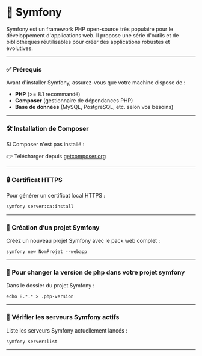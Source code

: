 # 🎯 Symfony

Symfony est un framework PHP open-source très populaire pour le développement d'applications web. Il propose une série d'outils et de bibliothèques réutilisables pour créer des applications robustes et évolutives.

---

### ✅ Prérequis

Avant d'installer Symfony, assurez-vous que votre machine dispose de :

- **PHP** (>= 8.1 recommandé)
- **Composer** (gestionnaire de dépendances PHP)
- **Base de données** (MySQL, PostgreSQL, etc. selon vos besoins)

---

### 🛠️ Installation de Composer

Si Composer n'est pas installé :

👉 Télécharger depuis [getcomposer.org](https://getcomposer.org/download/)

---
### 🔒 Certificat HTTPS

Pour générer un certificat local HTTPS :
```bash
symfony server:ca:install
```
---
### 🚀 Création d’un projet Symfony

Créez un nouveau projet Symfony avec le pack web complet :
```symfony
symfony new NomProjet --webapp
```
---
### 🔧 Pour changer la version de php dans votre projet symfony
Dans le dossier du projet Symfony :
```symfony
echo 8.*.* > .php-version
```
---
### 🧪 Vérifier les serveurs Symfony actifs

Liste les serveurs Symfony actuellement lancés :
```bash
symfony server:list
```
---
